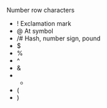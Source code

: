 Number row characters
- ! Exclamation mark
- @ At symbol
- /# Hash, number sign, pound
- $
- %
- ^
- &
- *
- (
- )
